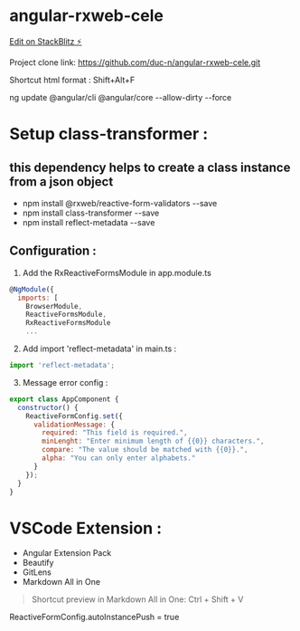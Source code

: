 # angular-rxweb-cele

[Edit on StackBlitz ⚡️](https://stackblitz.com/edit/angular-rxweb-cele)

Project clone link: <https://github.com/duc-n/angular-rxweb-cele.git>

Shortcut html format : Shift+Alt+F

ng update @angular/cli @angular/core --allow-dirty --force

# Setup class-transformer : 
## **this dependency helps to create a class instance from a json object**
- npm install @rxweb/reactive-form-validators --save
- npm install class-transformer --save
- npm install reflect-metadata --save

## Configuration :
1. Add the RxReactiveFormsModule in app.module.ts
```js
@NgModule({
  imports: [
    BrowserModule,
    ReactiveFormsModule,
    RxReactiveFormsModule
    ...
```
2. Add import 'reflect-metadata' in main.ts :
```js
import 'reflect-metadata';
```
3. Message error config :
```js
export class AppComponent {
  constructor() {
    ReactiveFormConfig.set({
      validationMessage: {
        required: "This field is required.",
        minLenght: "Enter minimum length of {{0}} characters.",
        compare: "The value should be matched with {{0}}.",
        alpha: "You can only enter alphabets."
      }
    });
  }
}
```
# VSCode Extension : 
- Angular Extension Pack
- Beautify
- GitLens
- Markdown All in One 
> Shortcut preview in Markdown All in One: Ctrl + Shift + V


ReactiveFormConfig.autoInstancePush = true


